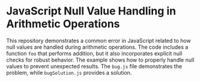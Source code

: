 # JavaScript Null Value Handling in Arithmetic Operations

This repository demonstrates a common error in JavaScript related to how null values are handled during arithmetic operations.  The code includes a function `foo` that performs addition, but it also incorporates explicit null checks for robust behavior.  The example shows how to properly handle null values to prevent unexpected results.  The `bug.js` file demonstrates the problem, while `bugSolution.js` provides a solution.